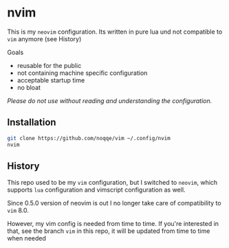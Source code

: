 # nvim

This is my `neovim` configuration. Its written in pure lua und not compatible
to `vim` anymore (see History)

Goals
* reusable for the public
* not containing machine specific configuration
* acceptable startup time
* no bloat

*Please do not use without reading and understanding the configuration.*

## Installation

```bash
git clone https://github.com/noqqe/vim ~/.config/nvim
nvim
```

## History

This repo used to be my `vim` configuration, but I switched to `neovim`, which
supports `lua` configuration and vimscript configuration as well.

Since 0.5.0 version of neovim is out I no longer take care of compatibility
to `vim` 8.0.

However, my vim config is needed from time to time. If you're interested in
that, see the branch `vim` in this repo, it will be updated from time to time
when needed
